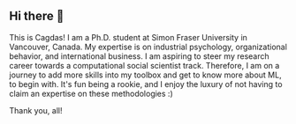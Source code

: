 ## Hi there 👋

This is Cagdas! I am a Ph.D. student at Simon Fraser University in Vancouver, Canada. My expertise is on industrial psychology, organizational behavior, and international business.
I am aspiring to steer my research career towards a computational social scientist track. Therefore, I am on a journey to add more skills into my toolbox and get to know more about ML, to begin with. It's fun being a rookie, and I enjoy the luxury of not having to claim an expertise on these methodologies :)

Thank you, all!




<!--
**cagdaskilic/cagdaskilic** is a ✨ _special_ ✨ repository because its `README.md` (this file) appears on your GitHub profile.

Here are some ideas to get you started:

- 🔭 I’m currently working on ...
- 🌱 I’m currently learning ...
- 👯 I’m looking to collaborate on ...
- 🤔 I’m looking for help with ...
- 💬 Ask me about ...
- 📫 How to reach me: ...
- 😄 Pronouns: ...
- ⚡ Fun fact: ...
-->
